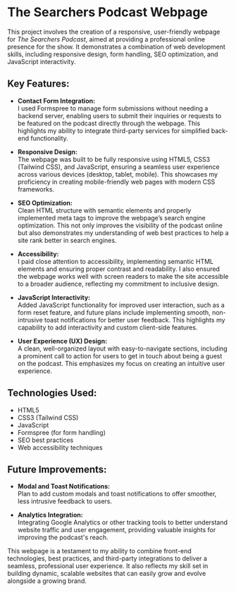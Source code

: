 # **The Searchers Podcast Webpage**

This project involves the creation of a responsive, user-friendly webpage for *The Searchers Podcast*, aimed at providing a professional online presence for the show. It demonstrates a combination of web development skills, including responsive design, form handling, SEO optimization, and JavaScript interactivity.

## **Key Features:**

- **Contact Form Integration:**  
  I used Formspree to manage form submissions without needing a backend server, enabling users to submit their inquiries or requests to be featured on the podcast directly through the webpage. This highlights my ability to integrate third-party services for simplified back-end functionality.

- **Responsive Design:**  
  The webpage was built to be fully responsive using HTML5, CSS3 (Tailwind CSS), and JavaScript, ensuring a seamless user experience across various devices (desktop, tablet, mobile). This showcases my proficiency in creating mobile-friendly web pages with modern CSS frameworks.

- **SEO Optimization:**  
  Clean HTML structure with semantic elements and properly implemented meta tags to improve the webpage’s search engine optimization. This not only improves the visibility of the podcast online but also demonstrates my understanding of web best practices to help a site rank better in search engines.

- **Accessibility:**  
  I paid close attention to accessibility, implementing semantic HTML elements and ensuring proper contrast and readability. I also ensured the webpage works well with screen readers to make the site accessible to a broader audience, reflecting my commitment to inclusive design.

- **JavaScript Interactivity:**  
  Added JavaScript functionality for improved user interaction, such as a form reset feature, and future plans include implementing smooth, non-intrusive toast notifications for better user feedback. This highlights my capability to add interactivity and custom client-side features.

- **User Experience (UX) Design:**  
  A clean, well-organized layout with easy-to-navigate sections, including a prominent call to action for users to get in touch about being a guest on the podcast. This emphasizes my focus on creating an intuitive user experience.

## **Technologies Used:**

- HTML5
- CSS3 (Tailwind CSS)
- JavaScript
- Formspree (for form handling)
- SEO best practices
- Web accessibility techniques

## **Future Improvements:**

- **Modal and Toast Notifications:**  
  Plan to add custom modals and toast notifications to offer smoother, less intrusive feedback to users.
  
- **Analytics Integration:**  
  Integrating Google Analytics or other tracking tools to better understand website traffic and user engagement, providing valuable insights for improving the podcast's reach.

This webpage is a testament to my ability to combine front-end technologies, best practices, and third-party integrations to deliver a seamless, professional user experience. It also reflects my skill set in building dynamic, scalable websites that can easily grow and evolve alongside a growing brand.
